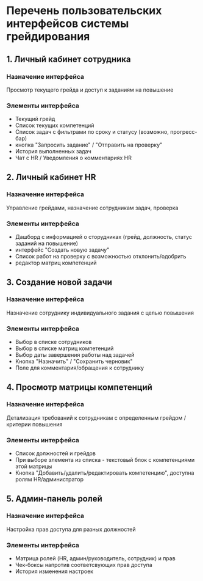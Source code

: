 # Перечень пользовательских интерфейсов системы грейдирования

## 1. Личный кабинет сотрудника
### Назначение интерфейса
Просмотр текущего грейда и доступ к заданиям на повышение

### Элементы интерфейса  
- Текущий грейд 
- Список текущих компетенций
- Список задач с фильтрами по сроку и статусу (возможно, прогресс-бар)
- кнопка "Запросить задание" / "Отправить на проверку"
- История выполненных задач
- Чат с HR / Уведомления о комментариях HR

## 2. Личный кабинет HR
### Назначение интерфейса
Управление грейдами, назначение сотрудникам задач, проверка

### Элементы интерфейса  
- Дашборд с информацией о сторудниках (грейд, должность, статус заданий на повышение)
- интерфейс "Создать новую задачу"
- Список работ на проверку с возможностью отклонить/одобрить
- редактор матриц компетенций

## 3. Создание новой задачи 
### Назначение интерфейса
Назначение сотруднику индивидуального задания с целью повышения

### Элементы интерфейса  
- Выбор в списке сотрудников
- Выбор в списке матриц компетенций
- Выбор даты завершения работы над задачей
- Кнопка "Назначить" / "Сохранить черновик"
- Поле для комментария/обращения к сотруднику

## 4. Просмотр матрицы компетенций
### Назначение интерфейса
Детализация требований к сотрудникам с определенным грейдом / критерии повышения 

### Элементы интерфейса  
- Список должностей и грейдов
- При выборе элемента из списка - текстовый блок с компетенциями этой матрицы
- Кнопка "Добавить/удалить/редактировать компетенцию", доступна ролям HR/администратор

## 5. Админ-панель ролей
### Назначение интерфейса
Настройка прав доступа для разных должностей

### Элементы интерфейса  
- Матрица ролей (HR, админ/руководитель, сотрудник) и прав
- Чек-боксы напротив соответсвующих прав доступа
- История изменения настроек


